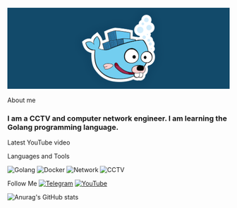 ![Header](https://github.com/Shindos-Kopernik/Shindos-Kopernik/blob/main/assets/4482749.png)

About me
### I am a CCTV and computer network engineer. I am learning the Golang programming language.
Latest YouTube video

Languages and Tools

![Golang](https://img.shields.io/badge/-Go-124A6A?style=for-the-badge&logo=Go&logoColor=770304)
![Docker](https://img.shields.io/badge/-Docker-124A6A?style=for-the-badge&logo=Docker&logoColor=73CEF0)
![Network](https://img.shields.io/badge/-Network-124A6A?style=for-the-badge&logo=Network&logoColor=73CEF0)
![CCTV](https://img.shields.io/badge/-CCTV-124A6A?style=for-the-badge&logo=CCTV&logoColor=73CEF0)


Follow Me
[![Telegram](https://img.shields.io/badge/-Telegram-124A6A?style=for-the-badge&logo=Telegram&logoColor=73CEF0)](https://t.me/V_Kopernik)
[![YouTube](https://img.shields.io/badge/-YouTube-124A6A?style=for-the-badge&logo=YouTube&logoColor=73CEF0)](https://www.youtube.com/channel/UCzagD00N0HMCoZL_sR-nXDQ)

![Anurag's GitHub stats](https://github-readme-stats.vercel.app/api?username=anuraghazra&show_icons=true)
<!--
**Shindos-Kopernik/Shindos-Kopernik** is a ✨ _special_ ✨ repository because its `README.md` (this file) appears on your GitHub profile.

Here are some ideas to get you started:

- 🔭 I’m currently working on ...
- 🌱 I’m currently learning ...
- 👯 I’m looking to collaborate on ...
- 🤔 I’m looking for help with ...
- 💬 Ask me about ...
- 📫 How to reach me: ...
- 😄 Pronouns: ...
- ⚡ Fun fact: ...
-->
